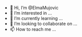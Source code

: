 - 👋 Hi, I’m @ElmaMujovic
- 👀 I’m interested in ...
- 🌱 I’m currently learning ...
- 💞️ I’m looking to collaborate on ...
- 📫 How to reach me ...

<!---
ElmaMujovic/ElmaMujovic is a ✨ special ✨ repository because its `README.md` (this file) appears on your GitHub profile.
You can click the Preview link to take a look at your changes.
--->

